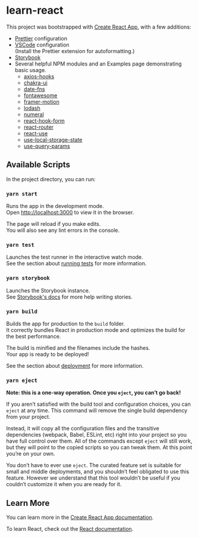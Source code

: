 # learn-react

This project was bootstrapped with [Create React App](https://github.com/facebook/create-react-app), with a few additions:

- [Prettier](https://prettier.io/) configuration
- [VSCode](https://code.visualstudio.com/) configuration\
  (Install the Prettier extension for autoformatting.)
- [Storybook](https://storybook.js.org)
- Several helpful NPM modules and an Examples page demonstrating basic usage.
  - [axios-hooks](https://github.com/simoneb/axios-hooks)
  - [chakra-ui](https://chakra-ui.com/docs/getting-started)
  - [date-fns](https://date-fns.org/docs/Getting-Started)
  - [fontawesome](https://fontawesome.com/v5.15/how-to-use/on-the-web/using-with/react)
  - [framer-motion](https://www.framer.com/docs/)
  - [lodash](https://lodash.com/docs)
  - [numeral](http://numeraljs.com)
  - [react-hook-form](https://react-hook-form.com/get-started)
  - [react-router](https://reactrouter.com/web/guides/quick-start)
  - [react-use](https:github.com/streamich/react-use/blob/master/docs/useInterval.md)
  - [use-local-storage-state](https://www.npmjs.com/package/use-local-storage-state)
  - [use-query-params](https://github.com/pbeshai/use-query-params#readme)

## Available Scripts

In the project directory, you can run:

### `yarn start`

Runs the app in the development mode.\
Open [http://localhost:3000](http://localhost:3000) to view it in the browser.

The page will reload if you make edits.\
You will also see any lint errors in the console.

### `yarn test`

Launches the test runner in the interactive watch mode.\
See the section about [running tests](https://facebook.github.io/create-react-app/docs/running-tests) for more information.

### `yarn storybook`

Launches the Storybook instance.\
See [Storybook's docs](https://storybook.js.org/docs/react/get-started/introduction) for more help writing stories.

### `yarn build`

Builds the app for production to the `build` folder.\
It correctly bundles React in production mode and optimizes the build for the best performance.

The build is minified and the filenames include the hashes.\
Your app is ready to be deployed!

See the section about [deployment](https://facebook.github.io/create-react-app/docs/deployment) for more information.

### `yarn eject`

**Note: this is a one-way operation. Once you `eject`, you can’t go back!**

If you aren’t satisfied with the build tool and configuration choices, you can `eject` at any time. This command will remove the single build dependency from your project.

Instead, it will copy all the configuration files and the transitive dependencies (webpack, Babel, ESLint, etc) right into your project so you have full control over them. All of the commands except `eject` will still work, but they will point to the copied scripts so you can tweak them. At this point you’re on your own.

You don’t have to ever use `eject`. The curated feature set is suitable for small and middle deployments, and you shouldn’t feel obligated to use this feature. However we understand that this tool wouldn’t be useful if you couldn’t customize it when you are ready for it.

## Learn More

You can learn more in the [Create React App documentation](https://facebook.github.io/create-react-app/docs/getting-started).

To learn React, check out the [React documentation](https://reactjs.org/).
